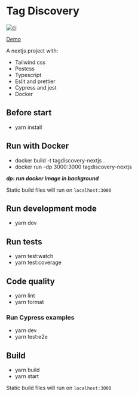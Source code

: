 # Tag Discovery
[![ci](https://github.com/wellitongervickas/tagdiscovery/actions/workflows/cy.yml/badge.svg?branch=main)](https://github.com/wellitongervickas/tagdiscovery/actions/workflows/cy.yml)

[Demo](https://tagdiscovery.vercel.app/)

A nextjs project with:

- Tailwind css
- Postcss
- Typescript
- Eslit and prettier
- Cypress and jest
- Docker

## Before start

- yarn install

## Run with Docker

- docker build -t tagdiscovery-nextjs .
- docker run -dp 3000:3000 tagdiscovery-nextjs

**_dp: run docker image in background_**

Static build files will run on `localhost:3000`

## Run development mode

- yarn dev

## Run tests

- yarn test:watch
- yarn test:coverage

## Code quality

- yarn lint
- yarn format

### Run Cypress examples

- yarn dev
- yarn test:e2e

## Build

- yarn build
- yarn start

Static build files will run on `localhost:3000`

